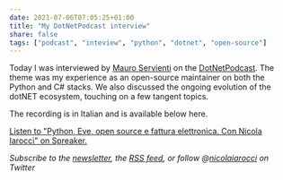```yaml
---
date: 2021-07-06T07:05:25+01:00
title: "My DotNetPodcast interview"
share: false
tags: ["podcast", "inteview", "python", "dotnet", "open-source"]
---
```

Today I was interviewed by [Mauro Servienti][2] on the [DotNetPodcast][1]. The
theme was my experience as an open-source maintainer on both the Python and C#
stacks. We also discussed the ongoing evolution of the dotNET ecosystem,
touching on a few tangent topics. 

The recording is in Italian and is available below here.

<a class="spreaker-player"
href="https://www.spreaker.com/user/dotnetpodcast/python-eve-open-source-e-fattura-elettro"
data-resource="episode_id=45592541" data-theme="light" data-playlist="false"
data-width="100%" data-height="120px">Listen to "Python, Eve, open source
e fattura elettronica. Con Nicola Iarocci" on Spreaker.</a><script async
src="https://widget.spreaker.com/widgets.js"></script>

*Subscribe to the [newsletter][nl], the [RSS feed][rss], or follow @[nicolaiarocci][tw] on Twitter*

 [1]: https://www.spreaker.com/show/dotnetpodcast
 [2]: https://twitter.com/mauroservienti
 [rss]: https://nicolaiarocci.com/index.xml
 [tw]: http://twitter.com/nicolaiarocci
 [nl]: https://nicolaiarocci.substack.com
